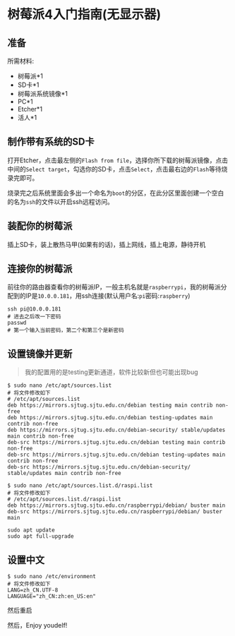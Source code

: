 # 树莓派4入门指南(无显示器)


<!--more-->

## 准备

所需材料:
+ 树莓派*1
+ SD卡*1
+ 树莓派系统镜像*1
+ PC*1
+ Etcher*1
+ 活人*1

## 制作带有系统的SD卡

打开Etcher，点击最左侧的`Flash from file`，选择你所下载的树莓派镜像，点击中间的`Select target`，勾选你的SD卡，点击`Select`，点击最右边的`Flash`等待烧录完即可。

烧录完之后系统里面会多出一个命名为`boot`的分区，在此分区里面创建一个空白的名为`ssh`的文件以开启ssh远程访问。

## 装配你的树莓派

插上SD卡，装上散热马甲(如果有的话)，插上网线，插上电源，静待开机

## 连接你的树莓派

前往你的路由器查看你的树莓派IP，一般主机名就是`raspberrypi`，我的树莓派分配到的IP是`10.0.0.181`，用ssh连接(默认用户名:`pi`密码:`raspberry`)

```shell
ssh pi@10.0.0.181
# 进去之后改一下密码
passwd
# 第一个输入当前密码，第二个和第三个是新密码
```

## 设置镜像并更新

> 我的配置用的是testing更新通道，软件比较新但也可能出现bug

```shell
$ sudo nano /etc/apt/sources.list
# 将文件修改如下
# /etc/apt/sources.list
deb https://mirrors.sjtug.sjtu.edu.cn/debian testing main contrib non-free
deb https://mirrors.sjtug.sjtu.edu.cn/debian testing-updates main contrib non-free
deb https://mirrors.sjtug.sjtu.edu.cn/debian-security/ stable/updates main contrib non-free
deb-src https://mirrors.sjtug.sjtu.edu.cn/debian testing main contrib non-free
deb-src https://mirrors.sjtug.sjtu.edu.cn/debian testing-updates main contrib non-free
deb-src https://mirrors.sjtug.sjtu.edu.cn/debian-security/ stable/updates main contrib non-free
```

```shell
$ sudo nano /etc/apt/sources.list.d/raspi.list
# 将文件修改如下
# /etc/apt/sources.list.d/raspi.list
deb https://mirrors.sjtug.sjtu.edu.cn/raspberrypi/debian/ buster main
deb-src https://mirrors.sjtug.sjtu.edu.cn/raspberrypi/debian/ buster main
```

```shell
sudo apt update
sudo apt full-upgrade
```

## 设置中文

```shell
$ sudo nano /etc/environment
# 将文件修改如下
LANG=zh_CN.UTF-8
LANGUAGE="zh_CN:zh:en_US:en"
```

然后重启

然后，Enjoy youdelf!
